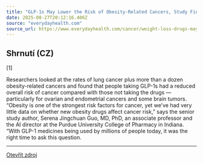 ```yaml
---
title: "GLP-1s May Lower the Risk of Obesity-Related Cancers, Study Finds"
date: 2025-08-27T20:12:16.406Z
source: "everydayhealth.com"
source_url: https://www.everydayhealth.com/cancer/weight-loss-drugs-may-reduce-the-risk-of-some-cancers/
---
```


## Shrnutí (CZ)
[1]

Researchers looked at the rates of lung cancer plus more than a dozen obesity-related cancers and found that people taking GLP-1s had a reduced overall risk of cancer compared with those not taking the drugs — particularly for ovarian and endometrial cancers and some brain tumors. “Obesity is one of the strongest risk factors for cancer, yet we’ve had very little data on whether new obesity drugs affect cancer risk,” says the senior study author, Serena Jingchuan Guo, MD, PhD, an associate professor and the AI director at the Purdue University College of Pharmacy in Indiana. “With GLP-1 medicines being used by millions of people today, it was the right time to ask this question.

---

[Otevřít zdroj](https://www.everydayhealth.com/cancer/weight-loss-drugs-may-reduce-the-risk-of-some-cancers/)
